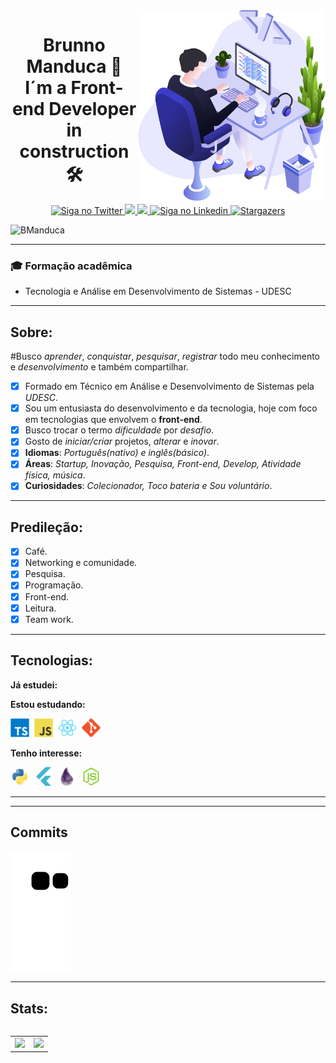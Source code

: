 <img align="right" src="https://github.com/BManduca/BManduca/blob/main/imagens/user.png?raw=true" width="300"/>

<h1 align="center"> 
  Brunno Manduca 👋 <br>
  I´m a Front-end Developer in construction 🛠
</h1>

<p align="center">
<a href="https://twitter.com/BrunnoPrr">
  <img alt="Siga no Twitter" src="https://img.shields.io/badge/-Twitter-1ca0f1?style=flat-square&labelColor=1ca0f1&logo=twitter&logoColor=white&link=https://twitter.com/BrunnoPrr">
</a>

<a href="" alt="Gmail">
  <img src="https://img.shields.io/badge/Gmail-D14836?style=for-the-badge&logo=gmail&logoColor=white&link=mailto:brunnomanducarfe@gmail.com"/>
</a>

 <a href="https://instagram.com/brunnomanduca" alt="Instagram">
  <img src="https://img.shields.io/badge/-Instagram-DF0174?style=flat-square&labelColor=DF0174&logo=instagram&logoColor=white&link=https://instagram.com/brunnomanduca"/>   </a>

<a href="https://www.linkedin.com/in/brunno-manduca-b97080118/">
  <img alt="Siga no Linkedin" src="https://img.shields.io/badge/-LinkedIn-blue?style=flat-square&logo=Linkedin&logoColor=white&link=https://www.linkedin.com/in/brunno-manduca-b97080118/">
</a>

<a href="https://app.rocketseat.com.br/me/brunno-manduca-1567308643">
  <img alt="Stargazers" src="https://img.shields.io/badge/Blog-Rocketseat-%237159c1?style=flat&logo=ghost">
</a>  

<p> <img src="https://komarev.com/ghpvc/?username=BManduca" alt="BManduca" /> </p>


---

### :mortar_board: Formação acadêmica
  - Tecnologia e Análise em Desenvolvimento de Sistemas - UDESC

---

 <h2> Sobre: </h2>

 #Busco *aprender*, *conquistar*, *pesquisar*, *registrar* todo meu conhecimento e *desenvolvimento* e também compartilhar.

- [x] Formado em Técnico em Análise e Desenvolvimento de Sistemas pela *UDESC*.
- [x] Sou um entusiasta do desenvolvimento e da tecnologia, hoje com foco em tecnologias que envolvem o **front-end**.
- [x] Busco trocar o termo *dificuldade* por *desafio*.
- [x] Gosto de *iniciar/criar* projetos, *alterar* e *inovar*.
- [x] **Idiomas**: *Português(nativo) e inglês(básico)*.
- [x] **Áreas**: *Startup, Inovação, Pesquisa, Front-end, Develop, Atividade física, música*.
- [x] **Curiosidades**: *Colecionador, Toco bateria e Sou voluntário*.

---

<h2> Predileção: </h2>

- [x] Café.
- [x] Networking e comunidade.
- [x] Pesquisa.
- [x] Programação.
- [x] Front-end.
- [x] Leitura.
- [x] Team work.

---

<h2>Tecnologias: </h2>

**Já estudei:**

**Estou estudando:**
<p align="left">
  <!-- TS Icon -->
  <img src="https://github.com/devicons/devicon/blob/master/icons/typescript/typescript-original.svg" alt="Typescript" width="30" height="30">&nbsp;
  <!-- JS Icon -->
  <img src="https://github.com/devicons/devicon/blob/master/icons/javascript/javascript-original.svg" alt="Javascript" width="30" height="30">&nbsp;
  <!-- React Icon -->
  <img src="https://github.com/devicons/devicon/blob/master/icons/react/react-original.svg" alt="React" width="30" height="30">&nbsp;
  <!-- Git Icon -->
  <img src="https://github.com/devicons/devicon/blob/master/icons/git/git-original.svg" alt="Git" width="30" height="30">&nbsp;
</p>

**Tenho interesse:**
<p align="left">
  <!-- Python Icon -->
  <img src="https://github.com/devicons/devicon/blob/master/icons/python/python-original.svg" width="30" height="30">&nbsp;
  <!-- Flutter Icon -->
  <img src="https://github.com/devicons/devicon/blob/master/icons/flutter/flutter-plain.svg" width="30" height="30">&nbsp;
  <!-- Elixir Icon -->
  <img src="https://github.com/devicons/devicon/blob/master/icons/elixir/elixir-original.svg" width="30" height="30">&nbsp;
  <!-- NodeJS icon -->
  <img src="https://github.com/devicons/devicon/blob/master/icons/nodejs/nodejs-original.svg" width="30" height="30">&nbsp;
</p>

---

<!-- <p align="left"><img src="https://github.com/devicons/devicon/blob/master/icons/react/react-original-wordmark.svg" alt="react" width="20" height="20"/></p>
<img src="https://devicons.github.io/devicon/devicon.git/icons/html5/html5-original-wordmark.svg" alt="html5" width="20" height="20"/> 
<img src="https://devicons.github.io/devicon/devicon.git/icons/javascript/javascript-original.svg" alt="javascript" width="20" height="20"/>
<img src="https://devicons.github.io/devicon/devicon.git/icons/typescript/typescript-original.svg" alt="typescript" width="20" height="20"/>
<img src="https://devicons.github.io/devicon/devicon.git/icons/mongodb/mongodb-original-wordmark.svg" alt="mongodb" width="20" height="20"/>
<img src="https://devicons.github.io/devicon/devicon.git/icons/mysql/mysql-original-wordmark.svg" alt="mysql" width="20" height="20"/> 
<img src="https://devicons.github.io/devicon/devicon.git/icons/nodejs/nodejs-original-wordmark.svg" alt="nodejs" width="20" height="20"/>

<div align="center">  
  <h2>Networking: </h2>
  
  <a href="https://instagram.com/brunnomanduca" target="_blank"><img src="https://img.icons8.com/fluent/64/000000/instagram-new.png" target="_blank"></a>
  <a href="https://twitter.com/BrunnoPrr" target="_blank"><img src="https://img.icons8.com/color/64/000000/twitter--v1.png" target="_blank"></a>
  <a href = "mailto:brunnomanducarfe@gmail.com"><img src="https://img.icons8.com/fluent/64/000000/gmail.png" target="_blank"></a>
  <a href="https://www.linkedin.com/in/brunno-manduca-b97080118/" target="_blank"><img src="https://img.icons8.com/fluent/64/000000/linkedin.png" target="_blank"></a>
  <a href="https://app.rocketseat.com.br/me/brunno-manduca-1567308643" target="_blank"><img src="https://img.icons8.com/nolan/64/launchpad.png" target="_blank"></a>
</div>

<p align="center" href="https://github.com/BManduca">
  <img height="180em" src="https://github-readme-stats.vercel.app/api?username=BManduca&count_private=true&theme=radical&show_icons=true" />
  <img height="180em" src="https://github-readme-stats.vercel.app/api/top-langs/?username=BManduca&theme=radical&layout=compact" />
</p>

-->

---

<h2> Commits </h2>

![Snake animation](https://github.com/BManduca/BManduca/blob/output/github-contribution-grid-snake.svg)

---

<h2>Stats:</h2>

<p align="center">
<table align='left'>
  <row>
    <td>
     <!-- Card -->
      <img height='172' src='https://github-readme-stats.vercel.app/api/top-langs/?username=BManduca&layout=compact&theme=dark'>
    </td>
    <td>
      <img height='172' src='https://github-readme-stats.vercel.app/api?username=BManduca&show_icons=true&theme=dark'>
    </td>
  </row>
</table>
</p>
